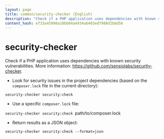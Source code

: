 ```yaml
---
layout: page
title: common/security-checker (English)
description: "Check if a PHP application uses dependencies with known security vulnerabilities."
content_hash: ef33a45998a10bb04a4934ab403ed7988d1bbd56
---
```

# security-checker

Check if a PHP application uses dependencies with known security vulnerabilities.
More information: <https://github.com/sensiolabs/security-checker>.

- Look for security issues in the project dependencies (based on the `composer.lock` file in the current directory):

`security-checker security:check`

- Use a specific `composer.lock` file:

`security-checker security:check `<span class="tldr-var badge badge-pill bg-dark-lm bg-white-dm text-white-lm text-dark-dm font-weight-bold">path/to/composer.lock</span>

- Return results as a JSON object:

`security-checker security:check --format=json`
